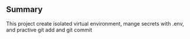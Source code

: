 ## Summary
This project create isolated virtual environment, mange secrets with .env, and practive git add and git commit
